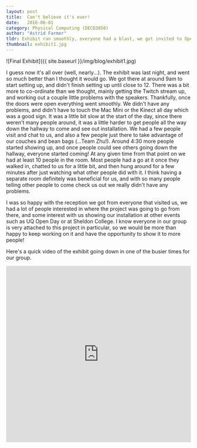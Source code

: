 ```yaml
---
layout: post
title:  Can't believe it's over!
date:   2016-06-01
category: Physical Computing (DECO3850)
author: "Astrid Farmer"
tldr: Exhibit ran smoothly, everyone had a blast, we got invited to Open Day!
thumbnail: exhibit1.jpg
---
```


 ![Final Exhibit]({{ site.baseurl }}/img/blog/exhibit1.jpg)

 I guess now it's all over (well, nearly...). The exhibit was last night, and went so much better than I thought it would go. We got there at around 9am to start setting up, and didn't finish setting up until close to 12. There was a bit more to co-ordinate than we thought, mainly getting the Twitch stream up, and working out a couple little problems with the speakers. Thankfully, once the doors were open everything went smoothly. We didn't have any problems, and didn't have to touch the Mac Mini or the Kinect all day which was a good sign. It was a little bit slow at the start of the day, since there weren't many people around, it was a little harder to get people all the way down the hallway to come and see out installation. We had a few people visit and chat to us, and also a few people just there to take advantage of our couches and bean bags (...Team Zhu!). Around 4:30 more people started showing up, and once people could see others going down the hallway, everyone started coming! At any given time from that point on we had at least 10 people in the room. Most people had a go at it once they walked in, chatted to us for a little bit, and then hung around for a few minutes after just watching what other people did with it. I think having a separate room definitely was beneficial for us, and with so many people telling other people to come check us out we really didn't have any problems.

 I was so happy with the reception we got from everyone that visited us, we had a lot of people interested in where the project was going to go from there, and some interest with us showing our installation at other events such as UQ Open Day or at Sheldon College. I know everyone in our group is very attached to this project in particular, so we would be more than happy to keep working on it and have the opportunity to show it to more people!

 Here's a quick video of the exhibit going down in one of the busier times for our group.

 <iframe width="100%" height="480" src="https://www.youtube.com/embed/anIC73JbXiU" frameborder="0" allowfullscreen></iframe>
